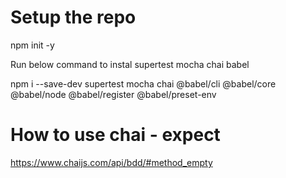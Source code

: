 # Setup the repo

npm init -y

Run below command to instal
supertest
mocha
chai
babel

npm i --save-dev supertest mocha chai @babel/cli @babel/core @babel/node @babel/register @babel/preset-env

# How to use chai - expect

https://www.chaijs.com/api/bdd/#method_empty

